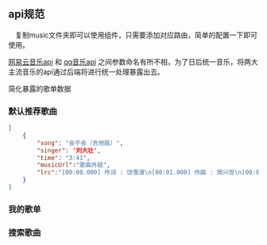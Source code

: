 ## api规范

&emsp;复制music文件夹即可以使用组件，只需要添加对应路由，简单的配置一下即可使用。

[网易云音乐api](https://binaryify.github.io/NeteaseCloudMusicApi/#/) 和 [qq音乐api](https://jsososo.github.io/QQMusicApi/#/) 之间参数命名有所不相，为了日后统一音乐，将两大主流音乐的api通过后端将进行统一处理暴露出去。

简化暴露的歌单数据

### 默认推荐歌曲

```json
[
    {
        "song": "会不会（吉他版）",
        "singer": '刘大壮',
        "time": "3:41",
        "musicUrl":"歌曲外链",
        "lrc":"[00:00.000] 作词 : 饶雪漫\n[00:01.000] 作曲 : 周兴哲\n[00:03.00]编曲：吕圣斐\n[00:23.05]亲爱的你躲在哪里发呆\n[00:28.79]有什么心事还无法释怀\n[00:34.37]我们总把人生想得太坏\n[00:39.99]像旁人不允许我们的怪\n[00:45.69]每一片与众不同的云彩\n[00:51.38]都需要找到天空去存在\n[00:56.96]我们都习惯了原地徘徊\n[01:02.61]却无法习惯被依赖\n[01:08.96]你给我 这一辈子都不想失联的爱\n[01:15.60]相信爱的征途就是星辰大海\n[01:20.62]美好剧情 不会更改\n[01:25.82]是命运最好的安排\n[01:31.50]你是我\n[01:33.30]这一辈子都不想失联的爱\n[01:38.27]何苦残忍逼我把手轻轻放开\n[01:43.18]请快回来 想听你说\n[01:48.43]说你还在\n[01:53.70]\n[02:16.17]走过陪你看流星的天台\n[02:21.71]熬过失去你漫长的等待\n[02:27.36]好担心没人懂你的无奈\n[02:32.97]离开我谁还把你当小孩\n[02:38.79]我猜你一定也会想念我\n[02:44.23]也怕我失落在茫茫人海\n[02:49.90]没关系只要你肯回头望\n[02:55.52]会发现我一直都在\n[03:01.93]你给我 这一辈子都不想失联的爱\n[03:08.77]你的每条讯息都是心跳节拍\n[03:13.55]每秒都想 拥你入怀\n[03:18.78]全世界你最可爱\n[03:24.59]你是我 这一辈子都不想失联的爱\n[03:31.08]就算你的呼吸远在千山之外\n[03:36.09]请你相信 我给的爱\n[03:41.35]值得你爱\n[04:10.35]鼓手：陈柏州\n[04:11.35]制作人：袁伟翔/吕圣斐\n[04:12.35]「OP：Global Famous Entertainment\n[04:13.35]SP：Universal Music Publishing Ltd. Taiwan」\n"
    }
]
```



### 我的歌单



### 搜索歌曲









